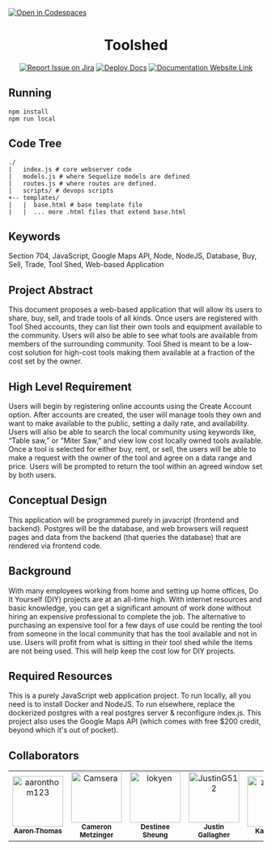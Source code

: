 [![Open in Codespaces](https://classroom.github.com/assets/launch-codespace-f4981d0f882b2a3f0472912d15f9806d57e124e0fc890972558857b51b24a6f9.svg)](https://classroom.github.com/open-in-codespaces?assignment_repo_id=9939989)
<div align="center">

# Toolshed
[![Report Issue on Jira](https://img.shields.io/badge/Report%20Issues-Jira-0052CC?style=flat&logo=jira-software)](https://temple-cis-projects-in-cs.atlassian.net/jira/software/c/projects/DT/issues)
[![Deploy Docs](https://github.com/Capstone-Projects-2023-Spring/project-tool-shed/actions/workflows/deploy.yml/badge.svg)](https://github.com/Capstone-Projects-2023-Spring/project-tool-shed/actions/workflows/deploy.yml)
[![Documentation Website Link](https://img.shields.io/badge/-Documentation%20Website-brightgreen)](https://capstone-projects-2023-spring.github.io/project-tool-shed/)

</div>

## Running

	npm install
	npm run local

## Code Tree

    ./
    |   index.js # core webserver code
    |   models.js # where Sequelize models are defined
    |   routes.js # where routes are defined.
    |   scripts/ # devops scripts
    +-- templates/
    |   |  base.html # base template file
    |   |  ... more .html files that extend base.html

## Keywords

Section 704, JavaScript, Google Maps API, Node, NodeJS, Database, Buy, Sell, Trade, Tool Shed, Web-based Application

## Project Abstract

This document proposes a web-based application that will allow its users to share, buy, sell, and trade tools of all kinds. Once users are registered with Tool Shed accounts, they can list their own tools and equipment available to the community. Users will also be able to see what tools are available from members of the surrounding community. Tool Shed is meant to be a low-cost solution for high-cost tools making them available at a fraction of the cost set by the owner. 

## High Level Requirement

Users will begin by registering online accounts using the Create Account option. After accounts are created, the user will manage tools they own and want to make available to the public, setting a daily rate, and availability. Users will also be able to search the local community using keywords like, “Table saw,” or “Miter Saw,” and view low cost locally owned tools available. Once a tool is selected for either buy, rent, or sell, the users will be able to make a request with the owner of the tool and agree on a data range and price. Users will be prompted to return the tool within an agreed window set by both users. 

## Conceptual Design

This application will be programmed purely in javacript (frontend and backend). Postgres will be the database, and web browsers will request pages and data from the backend (that queries the database) that are rendered via frontend code.

## Background

With many employees working from home and setting up home offices, Do It Yourself (DIY) projects are at an all-time high. With internet resources and basic knowledge, you can get a significant amount of work done without hiring an expensive professional to complete the job. The alternative to purchasing an expensive tool for a few days of use could be renting the tool from someone in the local community that has the tool available and not in use. Users will profit from what is sitting in their tool shed while the items are not being used. This will help keep the cost low for DIY projects. 

## Required Resources

This is a purely JavaScript web application project. To run locally, all you need is to install Docker and NodeJS. To run elsewhere, replace the dockerized postgres with a real postgres server & reconfigure index.js. This project also uses the Google Maps API (which comes with free $200 credit, beyond which it's out of pocket). 

## Collaborators

<table>
<tr>
    <td align="center">
        <a href="https://github.com/aaronthom123">
            <img src="https://avatars.githubusercontent.com/u/89527047?v=4" width="100;" alt="aaronthom123"/>
            <br />
            <sub><b>Aaron Thomas</b></sub>
        </a>
    </td>
    <td align="center">
        <a href="https://github.com/Camsera">
            <img src="https://avatars.githubusercontent.com/u/42791434?v=4" width="100;" alt="Camsera"/>
            <br />
            <sub><b>Cameron Metzinger</b></sub>
        </a>
    </td>
    <td align="center">
        <a href="https://github.com/lokyen">
            <img src="https://avatars.githubusercontent.com/u/39927582?v=4" width="100;" alt="lokyen"/>
            <br />
            <sub><b>Destinee Sheung</b></sub>
        </a>
    </td>
    <td align="center">
        <a href="https://github.com/JustinG512">
            <img src="https://avatars.githubusercontent.com/u/59921901?v=4" width="100;" alt="JustinG512"/>
            <br />
            <sub><b>Justin Gallagher</b></sub>
        </a>
    </td>
    <td align="center">
        <a href="https://github.com/zktejaka">
            <img src="https://avatars.githubusercontent.com/u/45180475?v=4" width="100;" alt="zktejaka"/>
            <br />
            <sub><b>Kat Tejada</b></sub>
        </a>
    </td>
    <td align="center">
        <a href="https://github.com/natesymer">
            <img src="https://avatars.githubusercontent.com/u/889384?v=4" width="100;" alt="natesymer"/>
            <br />
            <sub><b>Nathaniel Symer</b></sub>
        </a>
    </td>
</tr>
</table>

